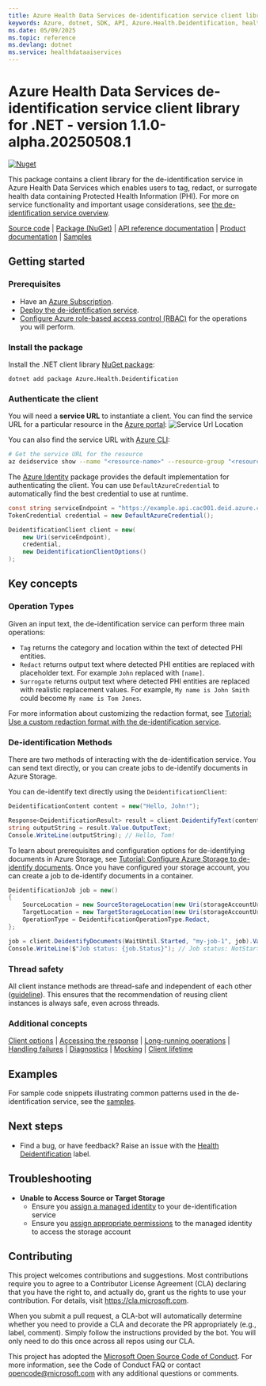 ```yaml
---
title: Azure Health Data Services de-identification service client library for .NET
keywords: Azure, dotnet, SDK, API, Azure.Health.Deidentification, healthdataaiservices
ms.date: 05/09/2025
ms.topic: reference
ms.devlang: dotnet
ms.service: healthdataaiservices
---
```

# Azure Health Data Services de-identification service client library for .NET - version 1.1.0-alpha.20250508.1 

[![Nuget](https://img.shields.io/nuget/v/Azure.Health.Deidentification.svg?style=flat-square)][deid_nuget]

This package contains a client library for the de-identification service in Azure Health Data Services which
enables users to tag, redact, or surrogate health data containing Protected Health Information (PHI).
For more on service functionality and important usage considerations, see [the de-identification service overview][product_documentation].

[Source code](https://github.com/Azure/azure-sdk-for-net/blob/main/sdk/healthdataaiservices/Azure.Health.Deidentification/src) | [Package (NuGet)][deid_nuget] | [API reference documentation][docs] | [Product documentation][product_documentation] | [Samples][samples]

## Getting started

### Prerequisites

- Have an [Azure Subscription][azure_subscription].
- [Deploy the de-identification service][deid_quickstart].
- [Configure Azure role-based access control (RBAC)][deid_rbac] for the operations you will perform.

### Install the package

Install the .NET client library [NuGet package][deid_nuget]:

```dotnetcli
dotnet add package Azure.Health.Deidentification
```

### Authenticate the client

You will need a **service URL** to instantiate a client. You can find the service URL for a particular resource
in the [Azure portal][azure_portal]: ![Service Url Location](docs/images/ServiceUrl_Location.png)

You can also find the service URL with [Azure CLI][azure_cli]:
```bash
# Get the service URL for the resource
az deidservice show --name "<resource-name>" --resource-group "<resource-group-name>" --query "properties.serviceUrl"
```

The [Azure Identity][azure_identity] package provides the default implementation for authenticating the client.
You can use `DefaultAzureCredential` to automatically find the best credential to use at runtime.

```C# Snippet:AzHealthDeidSample1_DemonstrateCredential
const string serviceEndpoint = "https://example.api.cac001.deid.azure.com";
TokenCredential credential = new DefaultAzureCredential();
```
```C# Snippet:AzHealthDeidSample1_HelloWorld
DeidentificationClient client = new(
    new Uri(serviceEndpoint),
    credential,
    new DeidentificationClientOptions()
);
```

## Key concepts

### Operation Types
Given an input text, the de-identification service can perform three main operations:
- `Tag` returns the category and location within the text of detected PHI entities.
- `Redact` returns output text where detected PHI entities are replaced with placeholder text. For example `John` replaced with `[name]`.
- `Surrogate` returns output text where detected PHI entities are replaced with realistic replacement values. For example, `My name is John Smith` could become `My name is Tom Jones`.

For more information about customizing the redaction format, see [Tutorial: Use a custom redaction format with the de-identification service][deid_redaction_format].

### De-identification Methods
There are two methods of interacting with the de-identification service. You can send text directly, or you can create jobs
to de-identify documents in Azure Storage.

You can de-identify text directly using the `DeidentificationClient`:
```C# Snippet:AzHealthDeidSample1_CreateRequest
DeidentificationContent content = new("Hello, John!");

Response<DeidentificationResult> result = client.DeidentifyText(content);
string outputString = result.Value.OutputText;
Console.WriteLine(outputString); // Hello, Tom!
```

To learn about prerequisites and configuration options for de-identifying documents in Azure Storage, see [Tutorial: Configure Azure Storage to de-identify documents][deid_configure_storage].
Once you have configured your storage account, you can create a job to de-identify documents in a container.
```C# Snippet:AzHealthDeidSample2_CreateJob
DeidentificationJob job = new()
{
    SourceLocation = new SourceStorageLocation(new Uri(storageAccountUrl), "folder1/"),
    TargetLocation = new TargetStorageLocation(new Uri(storageAccountUrl), "output_folder1/"),
    OperationType = DeidentificationOperationType.Redact,
};

job = client.DeidentifyDocuments(WaitUntil.Started, "my-job-1", job).Value;
Console.WriteLine($"Job status: {job.Status}"); // Job status: NotStarted
```

### Thread safety

All client instance methods are thread-safe and independent of each other ([guideline](https://azure.github.io/azure-sdk/dotnet_introduction.html#dotnet-service-methods-thread-safety)). This ensures that the recommendation of reusing client instances is always safe, even across threads.

### Additional concepts
<!-- CLIENT COMMON BAR -->
[Client options](https://github.com/Azure/azure-sdk-for-net/blob/main/sdk/core/Azure.Core/README.md#configuring-service-clients-using-clientoptions) |
[Accessing the response](https://github.com/Azure/azure-sdk-for-net/blob/main/sdk/core/Azure.Core/README.md#accessing-http-response-details-using-responset) |
[Long-running operations](https://github.com/Azure/azure-sdk-for-net/blob/main/sdk/core/Azure.Core/README.md#consuming-long-running-operations-using-operationt) |
[Handling failures](https://github.com/Azure/azure-sdk-for-net/blob/main/sdk/core/Azure.Core/README.md#reporting-errors-requestfailedexception) |
[Diagnostics](https://github.com/Azure/azure-sdk-for-net/blob/main/sdk/core/Azure.Core/samples/Diagnostics.md) |
[Mocking](https://github.com/Azure/azure-sdk-for-net/blob/main/sdk/core/Azure.Core/README.md#mocking) |
[Client lifetime](https://devblogs.microsoft.com/azure-sdk/lifetime-management-and-thread-safety-guarantees-of-azure-sdk-net-clients/)
<!-- CLIENT COMMON BAR -->

## Examples

For sample code snippets illustrating common patterns used in the de-identification service, see the [samples][samples].

## Next steps

- Find a bug, or have feedback? Raise an issue with the [Health Deidentification][github_issue_label] label.

## Troubleshooting

- **Unable to Access Source or Target Storage**
  - Ensure you [assign a managed identity][deid_managed_identity] to your de-identification service
  - Ensure you [assign appropriate permissions][deid_rbac] to the managed identity to access the storage account

## Contributing

This project welcomes contributions and suggestions. Most contributions require
you to agree to a Contributor License Agreement (CLA) declaring that you have
the right to, and actually do, grant us the rights to use your contribution.
For details, visit https://cla.microsoft.com.

When you submit a pull request, a CLA-bot will automatically determine whether
you need to provide a CLA and decorate the PR appropriately (e.g., label,
comment). Simply follow the instructions provided by the bot. You will only
need to do this once across all repos using our CLA.

This project has adopted the
[Microsoft Open Source Code of Conduct][code_of_conduct]. For more information,
see the Code of Conduct FAQ or contact opencode@microsoft.com with any
additional questions or comments.

<!-- LINKS -->
[code_of_conduct]: https://opensource.microsoft.com/codeofconduct/
[product_documentation]: https://learn.microsoft.com/azure/healthcare-apis/deidentification/
[docs]: https://learn.microsoft.com/dotnet/api/azure.health.deidentification
[deid_nuget]: https://www.nuget.org/packages/Azure.Health.Deidentification
[deid_redaction_format]: https://learn.microsoft.com/azure/healthcare-apis/deidentification/redaction-format
[azure_subscription]: https://azure.microsoft.com/free/
[deid_quickstart]: https://learn.microsoft.com/azure/healthcare-apis/deidentification/quickstart
[deid_rbac]: https://learn.microsoft.com/azure/healthcare-apis/deidentification/manage-access-rbac
[deid_managed_identity]: https://learn.microsoft.com/azure/healthcare-apis/deidentification/managed-identities
[deid_configure_storage]: https://learn.microsoft.com/azure/healthcare-apis/deidentification/configure-storage
[azure_identity]: https://learn.microsoft.com/dotnet/api/overview/azure/identity-readme
[azure_cli]: https://learn.microsoft.com/cli/azure/healthcareapis/deidservice?view=azure-cli-latest
[azure_portal]: https://ms.portal.azure.com
[github_issue_label]: https://github.com/Azure/azure-sdk-for-net/labels/Health%20Deidentification
[samples]: https://github.com/Azure/azure-sdk-for-net/tree/main/sdk/healthdataaiservices/Azure.Health.Deidentification/samples/README.md

